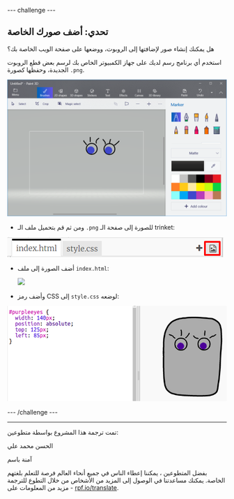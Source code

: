 --- challenge ---

## تحدي: أضف صورك الخاصة

هل يمكنك إنشاء صور لإضافتها إلى الروبوت، ووضعها على صفحة الويب الخاصة بك؟

استخدم أي برنامج رسم لديك على جهاز الكمبيوتر الخاص بك لرسم بعض قطع الروبوت الجديدة، وحفظها كصورة `.png`.

![لقطة الشاشة](images/robot-eyes-edit.png)

+ ومن ثم قم بتحميل ملف الـ `.png` للصورة إلى صفحة الـ trinket:

![لقطة الشاشة](images/robot-image-add.png)

+ أضف الصورة إلى ملف `index.html`: 

    <img id="purpleeyes" src="purpleeyes.png">
    

+ وأضف رمز CSS إلى `style.css` لوضعه:

![لقطة الشاشة](images/robot-use-purple-eyes.png)

--- /challenge ---


***
تمت ترجمة هذا المشروع بواسطة متطوعين:

الحسن محمد علي

آمنة باسم

بفضل المتطوعين ، يمكننا إعطاء الناس في جميع أنحاء العالم فرصة للتعلم بلغتهم الخاصة. يمكنك مساعدتنا في الوصول إلى المزيد من الأشخاص من خلال التطوع للترجمة - مزيد من المعلومات على [rpf.io/translate](https://rpf.io/translate).